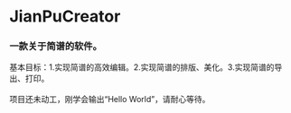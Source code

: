 # JianPuCreator
### 一款关于简谱的软件。
基本目标：1.实现简谱的高效编辑。2.实现简谱的排版、美化。3.实现简谱的导出、打印。
<br><br>
项目还未动工，刚学会输出“Hello World”，请耐心等待。

